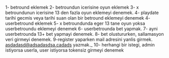 1- betround eklemek
2- betroundun icerisine oyun eklemek
3- x betroundunun icerisine 13 den fazla oyun eklemeyi denemek.
4- playdate tarihi gecmis veya tarihi suan olan bir betround eklemeyi denemek
4- userbetround eklemek
5- x betroundunda eger 13 tane oyun yoksa userbetroundu eklemeyi denemek
6- userbetrounda bet yapmak.
7- ayni userbetrounda 13+ bet yapmayi denemek.
8- bet olustururken, sallamasyon veri girmeyi denemek.
9-register yaparken mail adresini yanlis girmek. asdadasd@adsadasdsa.cadads yazmak._
10- herhangi bir istegi, admin istiyorsa userla, user istiyorsa tokensiz girmeyi denemek
